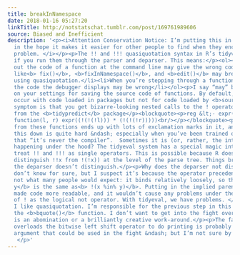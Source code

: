 ```yaml
---
title: breakInNamespace
date: 2018-01-16 05:27:20
linkTitle: http://notstatschat.tumblr.com/post/169761989606
source: Biased and Inefficient
description: '<p><i>Attention Conservation Notice: I’m putting this in a blog post
  in the hope it makes it easier for other people to find when they encounter the
  problem. </i></p><p>The !! and !!! quasiquotation syntax in R’s tidyverse will break
  if you run them through the parser and deparser. This means:</p><ol><li>Printing
  out the code of a function at the command line may give the wrong code<br/></li><li>Functions
  like<b> fix()</b>, <b>fixInNamespace()</b>, and <b>edit()</b> may break functions
  using quasiquotation.</li><li>When you’re stepping through a function in the debugger,
  the code the debugger displays may be wrong</li></ol><p>I say “may” because it depends
  on your settings for saving the source code of functions. By default, the problems
  occur with code loaded in packages but not for code loaded by <b>source()</b>.</p><p>The
  symptom is that you get bizarre-looking nested calls to the ! operator. For example,
  from the <b>tidypredict</b> package</p><blockquote><p>reg &lt;- expr(!(!syms(reg)))</p></blockquote><p>and</p><blockquote><p>reduce(set,
  function(l, r) expr((!(!(!l))) * (!(!(!r)))))<br/></p></blockquote><p>The output
  from these functions ends up with lots of exclamation marks in it, and doesn’t work. </p><p>Tracking
  this down is quite hard &ndash; especially when you’ve been trained over the years
  that “it’s never the compiler”.  Sometimes it is (or, rather, the interpreter).</p><p>What’s
  happening under the hood? The tidyeval system has a special magic interpreter to
  treat !! and !!! as single operators. This is possible because R does, in fact,
  distinguish !!x from !(!x)) at the level of the parse tree. Things break because
  the deparser doesn’t distinguish.</p><p>Why does the deparser not distinguish? I
  don’t know for sure, but I suspect it’s because the operator precedence of ! is
  not what many people would expect: it binds relatively loosely, so that <b>!x %in%
  y</b> is the same as<b> !(x %in% y)</b>. Putting in the implied parenthesis (previously)
  made code more readable, and it wouldn’t cause any problems under the built-in definition
  of ! as the logical not operator. With tidyeval, we have problems. </p><p>Now, 
  I like quasiquotation. I’m responsible for the previous step in this direction,
  the <b>bquote()</b> function. I don’t want to get into the fight over whether !!
  is an abomination or a brilliantly creative work-around.</p><p>The fact that C++
  overloads the bitwise left shift operator to do printing is probably a supporting
  argument that could be used in the fight &ndash; but I’m not sure by which side. 
   </p>'
---
```

